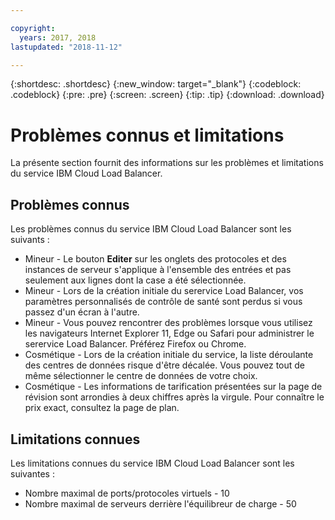 ```yaml
---

copyright:
  years: 2017, 2018
lastupdated: "2018-11-12"

---
```


{:shortdesc: .shortdesc}
{:new_window: target="_blank"}
{:codeblock: .codeblock}
{:pre: .pre}
{:screen: .screen}
{:tip: .tip}
{:download: .download}

# Problèmes connus et limitations
La présente section fournit des informations sur les problèmes et limitations du service IBM Cloud Load Balancer.

## Problèmes connus
Les problèmes connus du service IBM Cloud Load Balancer sont les suivants :

* Mineur - Le bouton **Editer** sur les onglets des protocoles et des instances de serveur s'applique à l'ensemble des entrées et pas seulement aux lignes dont la case a été sélectionnée. 
* Mineur - Lors de la création initiale du serervice Load Balancer, vos paramètres personnalisés de contrôle de santé sont perdus si vous passez d'un écran à l'autre.
* Mineur - Vous pouvez rencontrer des problèmes lorsque vous utilisez les navigateurs Internet Explorer 11, Edge ou Safari pour administrer le serervice Load Balancer. Préférez Firefox ou Chrome. 
* Cosmétique - Lors de la création initiale du service, la liste déroulante des centres de données risque d'être décalée. Vous pouvez tout de même sélectionner le centre de données de votre choix.
* Cosmétique - Les informations de tarification présentées sur la page de révision sont arrondies à deux chiffres après la virgule. Pour connaître le prix exact, consultez la page de plan.

## Limitations connues
Les limitations connues du service IBM Cloud Load Balancer sont les suivantes :

* Nombre maximal de ports/protocoles virtuels - 10
* Nombre maximal de serveurs derrière l'équilibreur de charge - 50
